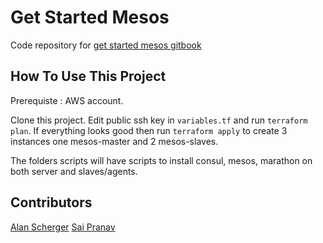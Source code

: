# Get Started Mesos

Code repository for [get started mesos gitbook](https://www.gitbook.com/book/rsaipranav92/get-started-mesos)

## How To Use This Project
Prerequiste : AWS account.

Clone this project. Edit public ssh key in `variables.tf` and run `terraform plan`. If everything looks good then run `terraform apply` to create 3 instances one mesos-master and 2 mesos-slaves.

The folders scripts will have scripts to install consul, mesos, marathon on both server and slaves/agents.

## Contributors
[Alan Scherger](https://github.com/flyinprogrammer)
[Sai Pranav](https://github.com/saipranav)